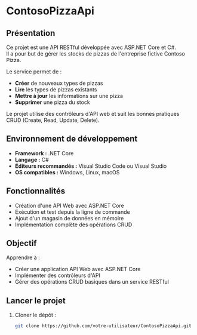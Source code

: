 # ContosoPizzaApi

## Présentation

Ce projet est une API RESTful développée avec ASP.NET Core et C#.  
Il a pour but de gérer les stocks de pizzas de l'entreprise fictive Contoso Pizza.

Le service permet de :
- **Créer** de nouveaux types de pizzas
- **Lire** les types de pizzas existants
- **Mettre à jour** les informations sur une pizza
- **Supprimer** une pizza du stock

Le projet utilise des contrôleurs d'API web et suit les bonnes pratiques CRUD (Create, Read, Update, Delete).

## Environnement de développement

- **Framework :** .NET Core
- **Langage :** C#
- **Éditeurs recommandés :** Visual Studio Code ou Visual Studio
- **OS compatibles :** Windows, Linux, macOS

## Fonctionnalités

- Création d'une API Web avec ASP.NET Core
- Exécution et test depuis la ligne de commande
- Ajout d'un magasin de données en mémoire
- Implémentation complète des opérations CRUD

## Objectif

Apprendre à :
- Créer une application API Web avec ASP.NET Core
- Implémenter des contrôleurs d'API
- Gérer des opérations CRUD basiques dans un service RESTful

## Lancer le projet

1. Cloner le dépôt :
   ```bash
   git clone https://github.com/votre-utilisateur/ContosoPizzaApi.git
